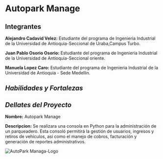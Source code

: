 # Autopark Manage

## Integrantes
**Alejandro Cadavid Velez:** Estudiante del programa de Ingenieria Industrial de la Universidad de Antioquia-Seccional de Uraba,Campus Turbo.

**Juan Pablo Osorio Osorio:** Estudiante del programa de Ingenieria Industrial de la Universidad de Antioquia-Seccional oriente.

 **Manuela Lopez Caro:** Estudiante del programa de Ingenieria Industrial de la Universidad de Antioquia - Sede Medellin.

## *Habilidades y Fortalezas*



## *Dellates del Proyecto*
**Nombre:** Autopark Manage

**Descripcion:** Se realizara una consola en Python para la administración de un parqueadero. Esta consoló permitirá la gestión de usuarios, ingresos y retiros de vehículos, así como el manejo de cobros, facturación y generación de reportes administrativos.

![AutoPark Managa-Logo](https://drive.google.com/file/d/1fQL6bbvwTmLbQgux4KOUtq2H8N7Ca7G-/view?usp=drive_link)

